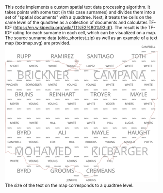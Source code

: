 This code implements a custom spatial text data processing algorithm. It takes points with some text (in this case surnames) and divides them into a set of "spatial documents" with a quadtree.
Next, it treats the cells on the same level of the quadtree as a collection of documents and calculates TF-IDF (https://en.wikipedia.org/wiki/Tf%E2%80%93idf).
The result is the TF-IDF rating for each surname in each cell, which can be visualized on a map. The source surname data (ohio_shortest.zip) as well as an example of a text map (textmap.svg) are provided.
![](textmap.svg)
The size of the text on the map corresponds to a quadtree level.
